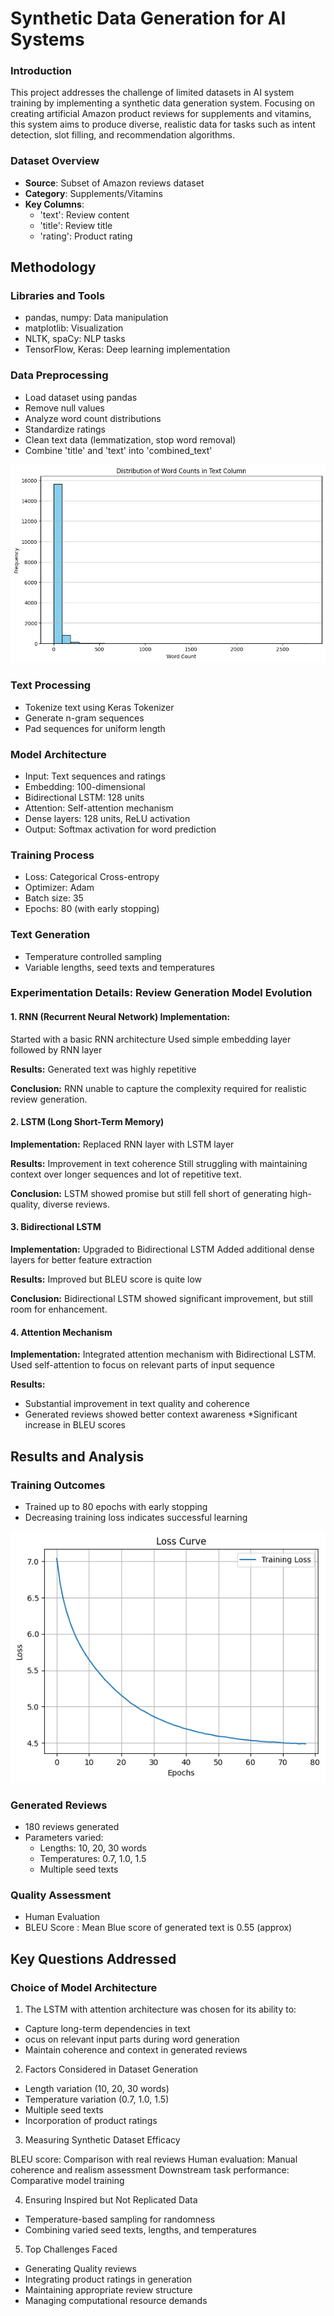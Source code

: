 
# Synthetic Data Generation for AI Systems

### Introduction

This project addresses the challenge of limited datasets in AI system training by implementing a synthetic data generation system. Focusing on creating artificial Amazon product reviews for supplements and vitamins, this system aims to produce diverse, realistic data for tasks such as intent detection, slot filling, and recommendation algorithms.

### Dataset Overview

* **Source**: Subset of Amazon reviews dataset
* **Category**: Supplements/Vitamins
* **Key Columns**:
    * 'text': Review content
    * 'title': Review title
    * 'rating': Product rating


## Methodology

### Libraries and Tools

* pandas, numpy: Data manipulation
* matplotlib: Visualization
* NLTK, spaCy: NLP tasks
* TensorFlow, Keras: Deep learning implementation

### Data Preprocessing

* Load dataset using pandas
* Remove null values
* Analyze word count distributions
* Standardize ratings
* Clean text data (lemmatization, stop word removal)
* Combine 'title' and 'text' into 'combined_text'

![Word Count of Reviews](https://github.com/gulshan-100/Synthetic-Data-Generation/blob/main/Images/download%20(1).png)




### Text Processing

* Tokenize text using Keras Tokenizer
* Generate n-gram sequences
* Pad sequences for uniform length

### Model Architecture

* Input: Text sequences and ratings
* Embedding: 100-dimensional
* Bidirectional LSTM: 128 units
* Attention: Self-attention mechanism
* Dense layers: 128 units, ReLU activation
* Output: Softmax activation for word prediction

### Training Process

* Loss: Categorical Cross-entropy
* Optimizer: Adam
* Batch size: 35
* Epochs: 80 (with early stopping)

### Text Generation

* Temperature controlled sampling
* Variable lengths, seed texts and temperatures

### Experimentation Details: Review Generation Model Evolution


#### 1. RNN (Recurrent Neural Network) Implementation:

Started with a basic RNN architecture
Used simple embedding layer followed by RNN layer

**Results:** Generated text was highly repetitive

**Conclusion:**
RNN unable to capture the complexity required for realistic review generation.

#### 2. LSTM (Long Short-Term Memory)

**Implementation:** Replaced RNN layer with LSTM layer

**Results:**
Improvement in text coherence
Still struggling with maintaining context over longer sequences and lot of repetitive text.


**Conclusion:**
LSTM showed promise but still fell short of generating high-quality, diverse reviews.

#### 3. Bidirectional LSTM
**Implementation:** Upgraded to Bidirectional LSTM
Added additional dense layers for better feature extraction

**Results:** Improved but BLEU score is quite low

**Conclusion:** Bidirectional LSTM showed significant improvement, but still room for enhancement.

#### 4. Attention Mechanism
**Implementation:** Integrated attention mechanism with Bidirectional LSTM. Used self-attention to focus on relevant parts of input sequence

**Results:**

* Substantial improvement in text quality and coherence
* Generated reviews showed better context awareness
*Significant increase in BLEU scores



## Results and Analysis
### Training Outcomes

* Trained up to 80 epochs with early stopping
* Decreasing training loss indicates successful learning

![Training Performance](https://github.com/gulshan-100/Synthetic-Data-Generation/blob/main/Images/download%20(2).png)

### Generated Reviews

* 180 reviews generated
* Parameters varied:
    * Lengths: 10, 20, 30 words
    * Temperatures: 0.7, 1.0, 1.5
    * Multiple seed texts


### Quality Assessment

* Human Evaluation
* BLEU Score : Mean Blue score of generated text is 0.55 (approx)

## Key Questions Addressed

### Choice of Model Architecture

1. The LSTM with attention architecture was chosen for its ability to:

* Capture long-term dependencies in text
* ocus on relevant input parts during word generation
* Maintain coherence and context in generated reviews

2. Factors Considered in Dataset Generation

* Length variation (10, 20, 30 words)
* Temperature variation (0.7, 1.0, 1.5)
* Multiple seed texts
* Incorporation of product ratings

3. Measuring Synthetic Dataset Efficacy

BLEU score: Comparison with real reviews
Human evaluation: Manual coherence and realism assessment
Downstream task performance: Comparative model training

4. Ensuring Inspired but Not Replicated Data

* Temperature-based sampling for randomness
* Combining varied seed texts, lengths, and temperatures

5. Top Challenges Faced

* Generating Quality reviews
* Integrating product ratings in generation
* Maintaining appropriate review structure
* Managing computational resource demands
